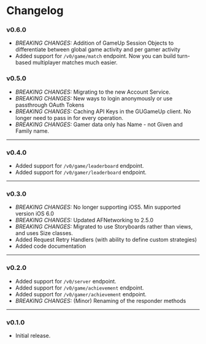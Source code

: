 Changelog
=========

### v0.6.0

* *BREAKING CHANGES:* Addition of GameUp Session Objects to differentiate between global game activity and per gamer activity
* Added support for `/v0/game/match` endpoint. Now you can build turn-based multiplayer matches much easier.


### v0.5.0

* *BREAKING CHANGES:* Migrating to the new Account Service. 
* *BREAKING CHANGES:* New ways to login anonymously or use passthrough OAuth Tokens
* *BREAKING CHANGES:* Caching API Keys in the GUGameUp client. No longer need to pass in for every operation.
* *BREAKING CHANGES:* Gamer data only has Name - not Given and Family name.

---

### v0.4.0

* Added support for `/v0/game/leaderboard` endpoint.
* Added support for `/v0/gamer/leaderboard` endpoint.

---

### v0.3.0

* *BREAKING CHANGES:* No longer supporting iOS5. Min supported version iOS 6.0
* *BREAKING CHANGES:* Updated AFNetworking to 2.5.0
* *BREAKING CHANGES:* Migrated to use Storyboards rather than views, and uses Size classes.
* Added Request Retry Handlers (with ability to define custom strategies)
* Added code documentation

---

### v0.2.0

* Added support for `/v0/server` endpoint.
* Added support for `/v0/game/achievement` endpoint.
* Added support for `/v0/gamer/achievement` endpoint.
* *BREAKING CHANGES:* (Minor) Renaming of the responder methods

---

### v0.1.0

* Initial release.
